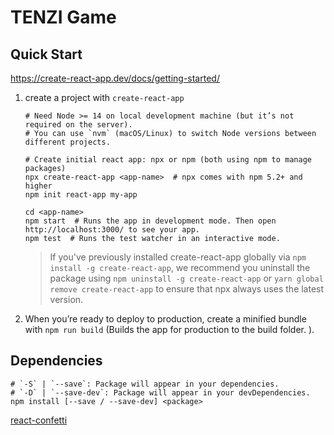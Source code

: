 # TENZI Game

## Quick Start
https://create-react-app.dev/docs/getting-started/

1. create a project with `create-react-app`
    ```shell
    # Need Node >= 14 on local development machine (but it’s not required on the server).
    # You can use `nvm` (macOS/Linux) to switch Node versions between different projects.
    
    # Create initial react app: npx or npm (both using npm to manage packages)
    npx create-react-app <app-name>  # npx comes with npm 5.2+ and higher
    npm init react-app my-app 

    cd <app-name>
    npm start  # Runs the app in development mode. Then open http://localhost:3000/ to see your app.
    npm test  # Runs the test watcher in an interactive mode. 
    ```

    > If you've previously installed create-react-app globally via `npm install -g create-react-app`, we recommend you uninstall the package using `npm uninstall -g create-react-app` or `yarn global remove create-react-app` to ensure that npx always uses the latest version.

2. When you’re ready to deploy to production, create a minified bundle with `npm run build` (Builds the app for production to the build folder. ).

## Dependencies
```shell
# `-S` | `--save`: Package will appear in your dependencies.  
# `-D` | `--save-dev`: Package will appear in your devDependencies.
npm install [--save / --save-dev] <package>
```


[react-confetti](https://www.npmjs.com/package/react-confetti)